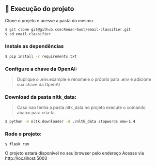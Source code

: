 ## 🚀 Execução do projeto

Clone o projeto e acesse a pasta do mesmo.

```bash
$ git clone git@github.com:Renan-Gust/email-classifier.git
$ cd email-classifier
```

### Instale as dependências

```bash
$ pip install -r requirements.txt
```

### Configure a chave da OpenAI:
> Duplique o .env.example e renomeie o próprio para .env e adicione sua chave da OpenAI

### Download da pasta nltk_data:
> Caso nao tenha a pasta nltk_data no projeto execute o comando abaixo para cria-la
```bash
$ python -m nltk.downloader -d ./nltk_data stopwords omw-1.4
```

### Rode o projeto:
```bash
$ flask run
```

O projeto estará disponível no seu browser pelo endereço Acesse via http://localhost:5000